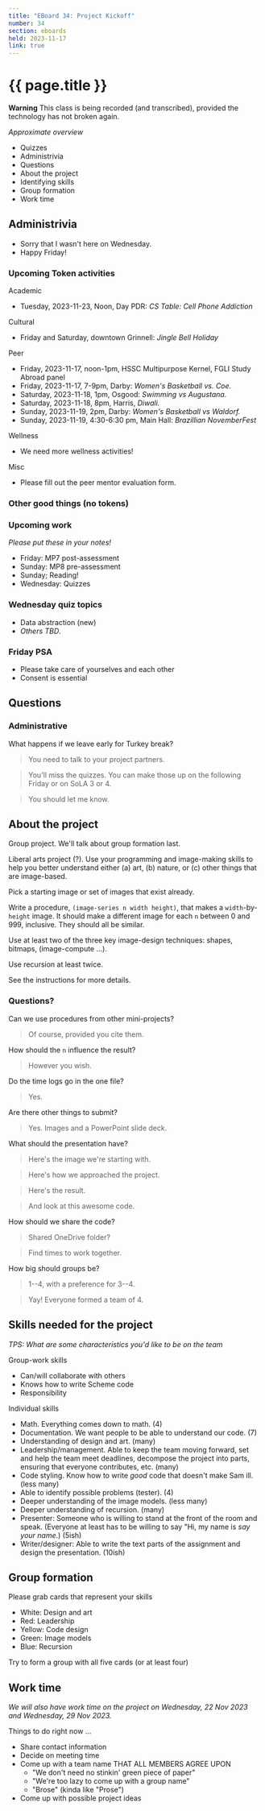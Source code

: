 ```yaml
---
title: "EBoard 34: Project Kickoff"
number: 34
section: eboards
held: 2023-11-17
link: true
---
```

# {{ page.title }}

**Warning** This class is being recorded (and transcribed), provided the technology has not broken again.

_Approximate overview_

* Quizzes
* Administrivia
* Questions
* About the project
* Identifying skills
* Group formation
* Work time

Administrivia
-------------

* Sorry that I wasn't here on Wednesday.
* Happy Friday!

### Upcoming Token activities

Academic

* Tuesday, 2023-11-23, Noon, Day PDR: _CS Table: Cell Phone Addiction_

Cultural

* Friday and Saturday, downtown Grinnell: _Jingle Bell Holiday_ 

Peer

* Friday, 2023-11-17, noon-1pm, HSSC Multipurpose Kernel, FGLI Study Abroad 
  panel
* Friday, 2023-11-17, 7-9pm, Darby: _Women's Basketball vs. Coe._
* Saturday, 2023-11-18, 1pm, Osgood: _Swimming vs Augustana._
* Saturday, 2023-11-18, 8pm, Harris, _Diwali._
* Sunday, 2023-11-19, 2pm, Darby: _Women's Basketball vs Waldorf._
* Sunday, 2023-11-19, 4:30-6:30 pm, Main Hall: _Brazillian NovemberFest_

Wellness

* We need more wellness activities!

Misc

* Please fill out the peer mentor evaluation form.

### Other good things (no tokens)

### Upcoming work

_Please put these in your notes!_

* Friday: MP7 post-assessment
* Sunday: MP8 pre-assessment
* Sunday; Reading!
* Wednesday: Quizzes

### Wednesday quiz topics

* Data abstraction (new)
* _Others TBD_.

### Friday PSA

* Please take care of yourselves and each other
* Consent is essential

Questions
---------

### Administrative

What happens if we leave early for Turkey break?

> You need to talk to your project partners.

> You'll miss the quizzes.  You can make those up on the following
  Friday or on SoLA 3 or 4.

> You should let me know.

About the project
-----------------

Group project.  We'll talk about group formation last.

Liberal arts project (?).  Use your programming and image-making skills
to help you better understand either (a) art, (b) nature, or (c) other
things that are image-based.

Pick a starting image or set of images that exist already.

Write a procedure, `(image-series n width height)`, that makes a
`width`-by-`height` image.  It should make a different image for each
`n` between 0 and 999, inclusive.  They should all be similar.

Use at least two of the three key image-design techniques: shapes,
bitmaps, (image-compute ...).

Use recursion at least twice.

See the instructions for more details.

### Questions?

Can we use procedures from other mini-projects?

> Of course, provided you cite them.

How should the `n` influence the result?

> However you wish.

Do the time logs go in the one file?

> Yes.

Are there other things to submit?

> Yes.  Images and a PowerPoint slide deck.

What should the presentation have?

> Here's the image we're starting with.

> Here's how we approached the project.

> Here's the result.

> And look at this awesome code.

How should we share the code?

> Shared OneDrive folder?

> Find times to work together.

How big should groups be?

> 1--4, with a preference for 3--4.

> Yay!  Everyone formed a team of 4.

Skills needed for the project
-----------------------------

_TPS: What are some characteristics you'd like to be on the team_

Group-work skills

* Can/will collaborate with others
* Knows how to write Scheme code
* Responsibility

Individual skills

* Math. Everything comes down to math. (4)
* Documentation.  We want people to be able to understand our code. (7)
* Understanding of design and art. (many) 
* Leadership/management.  Able to keep the team moving forward, set
  and help the team meet deadlines, decompose the project into parts,
  ensuring that everyone contributes, etc. (many) 
* Code styling.  Know how to write *good* code that doesn't make Sam ill.
  (less many)
* Able to identify possible problems (tester). (4)
* Deeper understanding of the image models. (less many)
* Deeper understanding of recursion. (many)
* Presenter: Someone who is willing to stand at the front of the room
  and speak.  (Everyone at least has to be willing to say "Hi, my name
  is _say your name_.) (5ish)
* Writer/designer: Able to write the text parts of the assignment
  and design the presentation. (10ish)

Group formation
---------------

Please grab cards that represent your skills

* White: Design and art
* Red: Leadership
* Yellow: Code design
* Green: Image models
* Blue: Recursion

Try to form a group with all five cards (or at least four)

Work time
---------

_We will also have work time on the project on Wednesday, 22 Nov 2023
and Wednesday, 29 Nov 2023._

Things to do right now ...

* Share contact information
* Decide on meeting time
* Come up with a team name THAT ALL MEMBERS AGREE UPON
    * "We don't need no stinkin' green piece of paper"
    * "We're too lazy to come up with a group name"
    * "Brose" (kinda like "Prose")
* Come up with possible project ideas 
